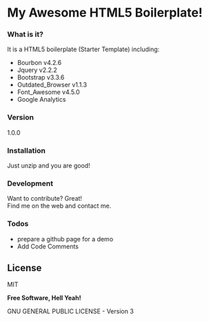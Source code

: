 # My Awesome HTML5 Boilerplate!

### What is it?
It is a HTML5 boilerplate (Starter Template) including:

  - Bourbon v4.2.6
  - Jquery v2.2.2
  - Bootstrap v3.3.6
  - Outdated_Browser v1.1.3
  - Font_Awesome v4.5.0
  - Google Analytics


### Version
1.0.0

### Installation

Just unzip and you are good!

### Development

Want to contribute? Great!  
Find me on the web and contact me.


### Todos

 - prepare a github page for a demo
 - Add Code Comments

License
----

MIT


**Free Software, Hell Yeah!**

GNU GENERAL PUBLIC LICENSE - Version 3
